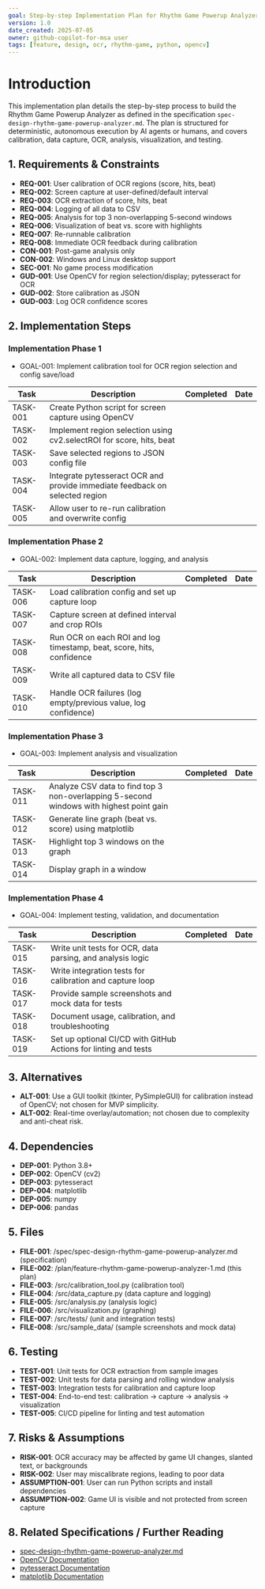 ```yaml
---
goal: Step-by-step Implementation Plan for Rhythm Game Powerup Analyzer
version: 1.0
date_created: 2025-07-05
owner: github-copilot-for-msa user
tags: [feature, design, ocr, rhythm-game, python, opencv]
---
```


# Introduction

This implementation plan details the step-by-step process to build the Rhythm Game Powerup Analyzer as defined in the specification `spec-design-rhythm-game-powerup-analyzer.md`. The plan is structured for deterministic, autonomous execution by AI agents or humans, and covers calibration, data capture, OCR, analysis, visualization, and testing.

## 1. Requirements & Constraints

- **REQ-001**: User calibration of OCR regions (score, hits, beat)
- **REQ-002**: Screen capture at user-defined/default interval
- **REQ-003**: OCR extraction of score, hits, beat
- **REQ-004**: Logging of all data to CSV
- **REQ-005**: Analysis for top 3 non-overlapping 5-second windows
- **REQ-006**: Visualization of beat vs. score with highlights
- **REQ-007**: Re-runnable calibration
- **REQ-008**: Immediate OCR feedback during calibration
- **CON-001**: Post-game analysis only
- **CON-002**: Windows and Linux desktop support
- **SEC-001**: No game process modification
- **GUD-001**: Use OpenCV for region selection/display; pytesseract for OCR
- **GUD-002**: Store calibration as JSON
- **GUD-003**: Log OCR confidence scores

## 2. Implementation Steps

### Implementation Phase 1
- GOAL-001: Implement calibration tool for OCR region selection and config save/load

| Task | Description | Completed | Date |
|------|-------------|-----------|------|
| TASK-001 | Create Python script for screen capture using OpenCV |  |  |
| TASK-002 | Implement region selection using cv2.selectROI for score, hits, beat |  |  |
| TASK-003 | Save selected regions to JSON config file |  |  |
| TASK-004 | Integrate pytesseract OCR and provide immediate feedback on selected region |  |  |
| TASK-005 | Allow user to re-run calibration and overwrite config |  |  |

### Implementation Phase 2
- GOAL-002: Implement data capture, logging, and analysis

| Task | Description | Completed | Date |
|------|-------------|-----------|------|
| TASK-006 | Load calibration config and set up capture loop |  |  |
| TASK-007 | Capture screen at defined interval and crop ROIs |  |  |
| TASK-008 | Run OCR on each ROI and log timestamp, beat, score, hits, confidence |  |  |
| TASK-009 | Write all captured data to CSV file |  |  |
| TASK-010 | Handle OCR failures (log empty/previous value, log confidence) |  |  |

### Implementation Phase 3
- GOAL-003: Implement analysis and visualization

| Task | Description | Completed | Date |
|------|-------------|-----------|------|
| TASK-011 | Analyze CSV data to find top 3 non-overlapping 5-second windows with highest point gain |  |  |
| TASK-012 | Generate line graph (beat vs. score) using matplotlib |  |  |
| TASK-013 | Highlight top 3 windows on the graph |  |  |
| TASK-014 | Display graph in a window |  |  |

### Implementation Phase 4
- GOAL-004: Implement testing, validation, and documentation

| Task | Description | Completed | Date |
|------|-------------|-----------|------|
| TASK-015 | Write unit tests for OCR, data parsing, and analysis logic |  |  |
| TASK-016 | Write integration tests for calibration and capture loop |  |  |
| TASK-017 | Provide sample screenshots and mock data for tests |  |  |
| TASK-018 | Document usage, calibration, and troubleshooting |  |  |
| TASK-019 | Set up optional CI/CD with GitHub Actions for linting and tests |  |  |

## 3. Alternatives

- **ALT-001**: Use a GUI toolkit (tkinter, PySimpleGUI) for calibration instead of OpenCV; not chosen for MVP simplicity.
- **ALT-002**: Real-time overlay/automation; not chosen due to complexity and anti-cheat risk.

## 4. Dependencies

- **DEP-001**: Python 3.8+
- **DEP-002**: OpenCV (cv2)
- **DEP-003**: pytesseract
- **DEP-004**: matplotlib
- **DEP-005**: numpy
- **DEP-006**: pandas

## 5. Files

- **FILE-001**: /spec/spec-design-rhythm-game-powerup-analyzer.md (specification)
- **FILE-002**: /plan/feature-rhythm-game-powerup-analyzer-1.md (this plan)
- **FILE-003**: /src/calibration_tool.py (calibration tool)
- **FILE-004**: /src/data_capture.py (data capture and logging)
- **FILE-005**: /src/analysis.py (analysis logic)
- **FILE-006**: /src/visualization.py (graphing)
- **FILE-007**: /src/tests/ (unit and integration tests)
- **FILE-008**: /src/sample_data/ (sample screenshots and mock data)

## 6. Testing

- **TEST-001**: Unit tests for OCR extraction from sample images
- **TEST-002**: Unit tests for data parsing and rolling window analysis
- **TEST-003**: Integration tests for calibration and capture loop
- **TEST-004**: End-to-end test: calibration → capture → analysis → visualization
- **TEST-005**: CI/CD pipeline for linting and test automation

## 7. Risks & Assumptions

- **RISK-001**: OCR accuracy may be affected by game UI changes, slanted text, or backgrounds
- **RISK-002**: User may miscalibrate regions, leading to poor data
- **ASSUMPTION-001**: User can run Python scripts and install dependencies
- **ASSUMPTION-002**: Game UI is visible and not protected from screen capture

## 8. Related Specifications / Further Reading

- [spec-design-rhythm-game-powerup-analyzer.md](../spec/spec-design-rhythm-game-powerup-analyzer.md)
- [OpenCV Documentation](https://docs.opencv.org/)
- [pytesseract Documentation](https://pypi.org/project/pytesseract/)
- [matplotlib Documentation](https://matplotlib.org/)
